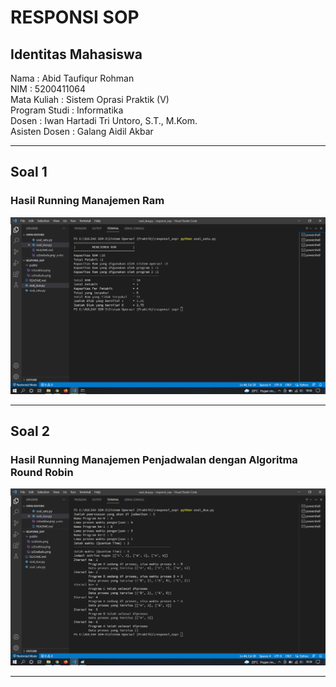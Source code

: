 # RESPONSI SOP

## Identitas Mahasiswa
Nama            : Abid Taufiqur Rohman <br />
NIM             : 5200411064 <br />
Mata Kuliah     : Sistem Oprasi Praktik (V) <br />
Program Studi   : Informatika <br />
Dosen           : Iwan Hartadi Tri Untoro, S.T., M.Kom. <br />
Asisten Dosen   : Galang Aidil Akbar <br />

-------

## Soal 1
### Hasil Running Manajemen Ram
![ss ManajemenRam](public\soal_satu.png)

-------
## Soal 2
### Hasil Running Manajemen Penjadwalan dengan Algoritma Round Robin
![ss roundrobin](public\soal_dua.png)

-------